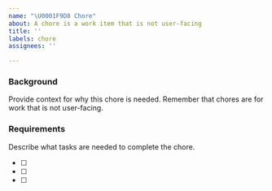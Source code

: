```yaml
---
name: "\U0001F9D8 Chore"
about: A chore is a work item that is not user-facing
title: ''
labels: chore
assignees: ''

---
```


### Background

Provide context for why this chore is needed. Remember that chores are for work that is not user-facing.

### Requirements

Describe what tasks are needed to complete the chore.

- [ ]
- [ ]
- [ ]
